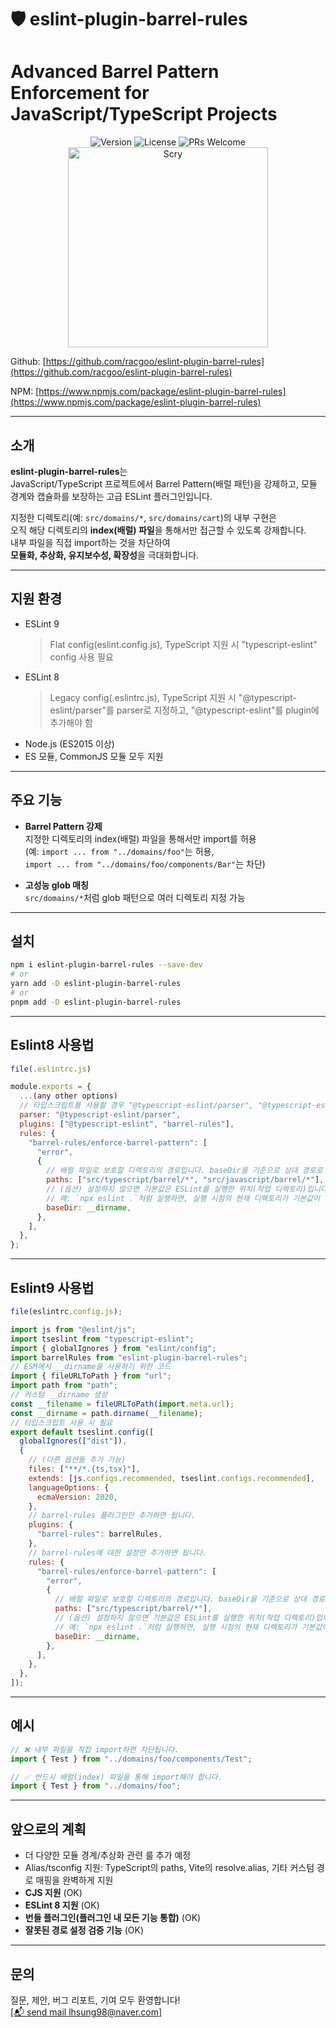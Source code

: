 # 🛡️ eslint-plugin-barrel-rules

# **Advanced Barrel Pattern Enforcement for JavaScript/TypeScript Projects**

<div align="center">
  <img src="https://img.shields.io/badge/version-1.0.4-blue.svg" alt="Version"/>
  <img src="https://img.shields.io/badge/License-MIT-yellow.svg" alt="License"/>
  <img src="https://img.shields.io/badge/PRs-welcome-brightgreen.svg" alt="PRs Welcome"/>
</div>

<div align="center">
  <img width="320" alt="Scry" src="https://github.com/user-attachments/assets/dc11d2d4-3896-4def-bf5f-e778086a3de8" />
</div>

Github: [https://github.com/racgoo/eslint-plugin-barrel-rules](https://github.com/racgoo/eslint-plugin-barrel-rules)

NPM: [https://www.npmjs.com/package/eslint-plugin-barrel-rules](https://www.npmjs.com/package/eslint-plugin-barrel-rules)

---

## 소개

**eslint-plugin-barrel-rules**는  
JavaScript/TypeScript 프로젝트에서 Barrel Pattern(배럴 패턴)을 강제하고, 모듈 경계와 캡슐화를 보장하는 고급 ESLint 플러그인입니다.

지정한 디렉토리(예: `src/domains/*`, `src/domains/cart`)의 내부 구현은  
오직 해당 디렉토리의 **index(배럴) 파일**을 통해서만 접근할 수 있도록 강제합니다.  
내부 파일을 직접 import하는 것을 차단하여  
**모듈화, 추상화, 유지보수성, 확장성**을 극대화합니다.

---

## 지원 환경

- ESLint 9
  > Flat config(eslint.config.js), TypeScript 지원 시 "typescript-eslint" config 사용 필요
- ESLint 8
  > Legacy config(.eslintrc.js), TypeScript 지원 시 "@typescript-eslint/parser"를 parser로 지정하고, "@typescript-eslint"를 plugin에 추가해야 함
- Node.js (ES2015 이상)
- ES 모듈, CommonJS 모듈 모두 지원

---

## 주요 기능

- **Barrel Pattern 강제**  
  지정한 디렉토리의 index(배럴) 파일을 통해서만 import를 허용  
  (예: `import ... from "../domains/foo"`는 허용,  
  `import ... from "../domains/foo/components/Bar"`는 차단)

- **고성능 glob 매칭**  
  `src/domains/*`처럼 glob 패턴으로 여러 디렉토리 지정 가능

---

## 설치

```bash
npm i eslint-plugin-barrel-rules --save-dev
# or
yarn add -D eslint-plugin-barrel-rules
# or
pnpm add -D eslint-plugin-barrel-rules
```

---

## Eslint8 사용법

```js
file(.eslintrc.js)

module.exports = {
  ...(any other options)
  // 타입스크립트를 사용할 경우 "@typescript-eslint/parser", "@typescript-eslint"를 설치하고 설정해 주세요.
  parser: "@typescript-eslint/parser",
  plugins: ["@typescript-eslint", "barrel-rules"],
  rules: {
    "barrel-rules/enforce-barrel-pattern": [
      "error",
      {
        // 배럴 파일로 보호할 디렉토리의 경로입니다. baseDir을 기준으로 상대 경로로 설정합니다.
        paths: ["src/typescript/barrel/*", "src/javascript/barrel/*"],
        // (옵션) 설정하지 않으면 기본값은 ESLint를 실행한 위치(작업 디렉토리)입니다.
        // 예: `npx eslint .`처럼 실행하면, 실행 시점의 현재 디렉토리가 기본값이 됩니다.
        baseDir: __dirname,
      },
    ],
  },
};
```

---

## Eslint9 사용법

```js
file(eslintrc.config.js);

import js from "@eslint/js";
import tseslint from "typescript-eslint";
import { globalIgnores } from "eslint/config";
import barrelRules from "eslint-plugin-barrel-rules";
// ESM에서 __dirname을 사용하기 위한 코드
import { fileURLToPath } from "url";
import path from "path";
// 커스텀 __dirname 생성
const __filename = fileURLToPath(import.meta.url);
const __dirname = path.dirname(__filename);
// 타입스크립트 사용 시 필요
export default tseslint.config([
  globalIgnores(["dist"]),
  {
    // (다른 옵션들 추가 가능)
    files: ["**/*.{ts,tsx}"],
    extends: [js.configs.recommended, tseslint.configs.recommended],
    languageOptions: {
      ecmaVersion: 2020,
    },
    // barrel-rules 플러그인만 추가하면 됩니다.
    plugins: {
      "barrel-rules": barrelRules,
    },
    // barrel-rules에 대한 설정만 추가하면 됩니다.
    rules: {
      "barrel-rules/enforce-barrel-pattern": [
        "error",
        {
          // 배럴 파일로 보호할 디렉토리의 경로입니다. baseDir을 기준으로 상대 경로로 설정합니다.
          paths: ["src/typescript/barrel/*"],
          // (옵션) 설정하지 않으면 기본값은 ESLint를 실행한 위치(작업 디렉토리)입니다.
          // 예: `npx eslint .`처럼 실행하면, 실행 시점의 현재 디렉토리가 기본값이 됩니다.
          baseDir: __dirname,
        },
      ],
    },
  },
]);
```

---

## 예시

```ts
// ❌ 내부 파일을 직접 import하면 차단됩니다.
import { Test } from "../domains/foo/components/Test";

// ✅ 반드시 배럴(index) 파일을 통해 import해야 합니다.
import { Test } from "../domains/foo";
```

---

## 앞으로의 계획

- 더 다양한 모듈 경계/추상화 관련 룰 추가 예정
- Alias/tsconfig 지원: TypeScript의 paths, Vite의 resolve.alias, 기타 커스텀 경로 매핑을 완벽하게 지원
- **CJS 지원** (OK)
- **ESLint 8 지원** (OK)
- **번들 플러그인(플러그인 내 모든 기능 통합)** (OK)
- **잘못된 경로 설정 검증 기능** (OK)

---

## 문의

질문, 제안, 버그 리포트, 기여 모두 환영합니다!  
[[📬 send mail lhsung98@naver.com]](mailto:lhsung98@naver.com)
